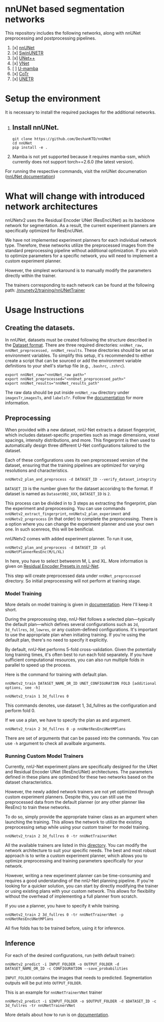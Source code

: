# nnUNet based segmentation networks

This repository includes the following networks, along with nnUNet preprocessing and postprocessing pipelines.

1. [x] [nnUNet](https://github.com/MIC-DKFZ/nnUNet)
2. [x] [SwinUNETR](https://docs.monai.io/en/1.3.0/_modules/monai/networks/nets/swin_unetr.html)
3. [x] [UNet++](https://docs.monai.io/en/stable/networks.html#basicunetplusplus)
4. [x] [VNet](https://docs.monai.io/en/stable/networks.html#vnet)
5. [ ] [U-mamba](https://github.com/bowang-lab/U-Mamba)
6. [x] [CoTr](https://github.com/YtongXie/CoTr/tree/main)
7. [x] [UNETR](https://docs.monai.io/en/0.7.0/_modules/monai/networks/nets/unetr.html)

# Setup the environment

It is necessary to install the required packages for the additional networks.

<!-- 1. Create a virtual environment using python venv or conda. Then activate it.
2. Install pytorch 2.0.1 
    - This specifica version used because to match the versions of U-mamba dependancies.
    - ```pip install torch==2.0.1 torchvision==0.15.2```
3. Install mamba packages - [Mamba](https://pypi.org/project/mamba-ssm/)
    - ```pip install mamba-ssm==2.2.2```
    - This needs causal-conv1d>=1.4.0 or higher for better performance. Check the link for installation guide.
    - Cuda should be installed and the version should be 11.7. However, with pytorch 2.0.1, it install python packages for cuda11.7.
4. Install Monai. Monai will provide some networks needed. -->

1. Install nnUNet.
    -     
    ```
    git clone https://github.com/DeshanKTD/nnUNet
    cd nnUNet
    pip install -e .
    ```
2. Mamba is not yet supported because it requires mamba-ssm, which currently does not support torch==2.6.0 (the latest version).


For running the respective commands, visit the nnUNet documenation ([nnUNet documentation](https://github.com/MIC-DKFZ/nnUNet))


# What will change with introduced network architectures
nnUNetv2 uses the Residual Encoder UNet (ResEncUNet) as its backbone network for segmentation. As a result, the current experiment planners are specifically optimized for ResEncUNet.

We have not implemented experiment planners for each individual network type. Therefore, these networks utilize the preprocessed images from the standard preprocessing pipeline without additional optimization. If you wish to optimize parameters for a specific network, you will need to implement a custom experiment planner.

However, the simplest workaround is to manually modify the parameters directly within the trainer.

The trainers corresponding to each network can be found at the following path:
[/nnunetv2/training/nnUNetTrainer](/nnunetv2/training/nnUNetTrainer)

# Usage Instructions

## Creating the datasets.
In nnUNet, datasets must be created following the structure described in the [Dataset format](/documentation/dataset_format.md). 
There are three required directories: `nnUNet_raw, nnUNet_preprocessed, nnUNet_results`. 
These directories should be set as environment variables. To simplify this setup, it's recommended to either create a script that can be sourced or add the environment variable definitions to your shell's startup file (e.g., `.bashrc`, `.zshrc`).

```
export nnUNet_raw="<nnUNet_raw path>"
export nnUNet_preprocessed="<nnUnet_preprocessed_path>"
export nnUNet_results="nnUNet_results_path"
```

The raw data should be put inside `nnUNet_raw` directory under `imagesTr`,`imagesTs`, and `labelsTr`. Follow the [documentation](/documentation/dataset_format.md) for more information.


## Preprocessing 

When provided with a new dataset, nnU-Net extracts a dataset fingerprint, which includes dataset-specific properties such as image dimensions, voxel spacings, intensity distributions, and more. This fingerprint is then used to automatically design three different U-Net configurations tailored to the dataset.

Each of these configurations uses its own preprocessed version of the dataset, ensuring that the training pipelines are optimized for varying resolutions and characteristics.

```
nnUNetv2_plan_and_preprocess -d DATASET_ID --verify_dataset_integrity
```

`DATASET_ID` is the number given for the dataset accoridng to the format. If dataset is named as `Dataset002_XXX`, `DATASET_ID` is `2`. 

This process can be divided in to 3 steps as extracting the fingerprint, plan the experiment and preprocessing. You can use commands `nnUNetv2_extract_fingerprint`, `nnUNetv2_plan_experiment` and `nnUNetv2_preprocess` (in that order) to complete the preprocessing. There is a option where you can change the experiment planner and use your own one. In such scenreos, this will be benificial.

nnUNetv2 comes with added experiment planner. To run it use, 

```
nnUNetv2_plan_and_preprocess -d DATASET_ID -pl nnUNetPlannerResEnc(M/L/XL)
```

In here, you have to select betweenm M, L and XL. More information is given on [Residual Encoder Presets in nnU-Net](/documentation/resenc_presets.md).

This step will create preprocessed data under `nnUNet_preprocessed` directory.  So initial preprocessing will not perform at training stage.

### Model Training

More details on model training is given in [documentation](/documentation/how_to_use_nnunet.md). Here I'll keep it short. 

During the preprocessing step, nnU-Net follows a selected plan—typically the default plan—which defines several configurations such as `2d`, `3d_fullres`, `3d_lowres`, or any custom-defined configurations. It's important to use the appropriate plan when initiating training. If you're using the default plan, there's no need to specify it explicitly.

By default, nnU-Net performs 5-fold cross-validation. Given the potentially long training times, it's often best to run each fold separately. If you have sufficient computational resources, you can also run multiple folds in parallel to speed up the process.


Here is the command for training with default plan.

```
nnUNetv2_train DATASET_NAME_OR_ID UNET_CONFIGURATION FOLD [additional options, see -h]
```
```
nnUNetv2_train 1 3d_fullres 0
```

This commands denotes, use dataset 1, 3d_fullres as the configuration and perform fold 0. 

If we use a plan, we have to specify the plan as and argument. 
```
nnUNetv2_train 2 3d_fullres 0 -p nnUNetResEncUNetMPlans
```

There are set of arguments that can be passed into the commands. You can use `-h` argument to check all availbale arguments.

### Running Custom Model Trainers
Currently, nnU-Net experiment plans are specifically designed for the UNet and Residual Encoder UNet (ResEncUNet) architectures. The parameters defined in these plans are optimized for these two networks based on the dataset characteristics.

However, the newly added network trainers are not yet optimized through custom experiment planners. Despite this, you can still use the preprocessed data from the default planner (or any other planner like ResEnc) to train these networks.

To do so, simply provide the appropriate trainer class as an argument when launching the training. This allows the network to utilize the existing preprocessing setup while using your custom trainer for model training.

```
nnUNetv2_train 2 3d_fullres 0 -tr nnUNetTrainerVNet
```

All the available trainers are listed in this [directory](/nnunetv2/training/nnUNetTrainer/). You can modify the network architecture to suit your specific needs. The best and most robust approach is to write a custom experiment planner, which allows you to optimize preprocessing and training parameters specifically for your network.

However, writing a new experiment planner can be time-consuming and requires a good understanding of the nnU-Net planning pipeline. If you're looking for a quicker solution, you can start by directly modifying the trainer or using existing plans with your custom network. This allows for flexibility without the overhead of implementing a full planner from scratch.

If you use a planner, you have to specify it while training.

```
nnUNetv2_train 2 3d_fullres 0 -tr nnUNetTrainerVNet -p nnUNetResEncUNetMPlans
```

All five folds has to be trained before, using it for inference.

## Inference

For each of the desired configurations, run (with default trainer):
```
nnUNetv2_predict -i INPUT_FOLDER -o OUTPUT_FOLDER -d DATASET_NAME_OR_ID -c CONFIGURATION --save_probabilities
```

`INPUT_FOLDER` contains the images that needs to predicted. Segmentation outputs will be put into `OUTPUT_FOLDER`. 

This is an example for `nnUNetTrainerVNet` trainer
```
nnUNetv2_predict -i $INPUT_FOLDER -o $OUTPUT_FOLDER -d $DATASET_ID -c 3d_fullres -tr nnUNetTrainerVNet
```

More details about how to run is on [documentation](/documentation/how_to_use_nnunet.md).
